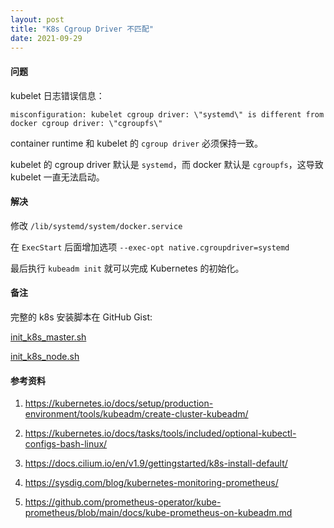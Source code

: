 ```yaml
---
layout: post
title: "K8s Cgroup Driver 不匹配"
date: 2021-09-29
---
```


#### **问题**

kubelet 日志错误信息：

```
misconfiguration: kubelet cgroup driver: \"systemd\" is different from docker cgroup driver: \"cgroupfs\"
```

container runtime 和 kubelet 的 `cgroup driver` 必须保持一致。

kubelet 的 cgroup driver 默认是 `systemd`，而 docker 默认是 `cgroupfs`，这导致 kubelet 一直无法启动。

#### **解决**

修改 `/lib/systemd/system/docker.service`

在 `ExecStart` 后面增加选项 `--exec-opt native.cgroupdriver=systemd`

最后执行 `kubeadm init` 就可以完成 Kubernetes 的初始化。

#### **备注**

完整的 k8s 安装脚本在 GitHub Gist:

[init_k8s_master.sh](https://gist.github.com/i3h/2abf0e4c7d571df7d2649e8b4e15234f)

[init_k8s_node.sh](https://gist.github.com/i3h/ebdc8d341516f0b60bd8f62b4f5463fa)

#### **参考资料**

1. <https://kubernetes.io/docs/setup/production-environment/tools/kubeadm/create-cluster-kubeadm/>

2. <https://kubernetes.io/docs/tasks/tools/included/optional-kubectl-configs-bash-linux/>

3. <https://docs.cilium.io/en/v1.9/gettingstarted/k8s-install-default/>

4. <https://sysdig.com/blog/kubernetes-monitoring-prometheus/>

5. <https://github.com/prometheus-operator/kube-prometheus/blob/main/docs/kube-prometheus-on-kubeadm.md>
